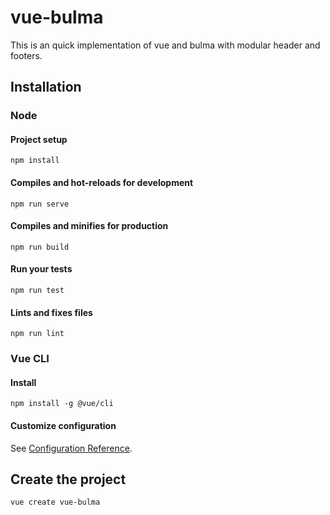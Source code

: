 # vue-bulma

This is an quick implementation of vue and bulma with modular header and footers.

## Installation

### Node
#### Project setup
```
npm install
```

#### Compiles and hot-reloads for development
```
npm run serve
```

#### Compiles and minifies for production
```
npm run build
```

#### Run your tests
```
npm run test
```

#### Lints and fixes files
```
npm run lint
```


### Vue CLI
#### Install
```
npm install -g @vue/cli
```

#### Customize configuration
See [Configuration Reference](https://cli.vuejs.org/config/).


## Create the project

```
vue create vue-bulma
```
